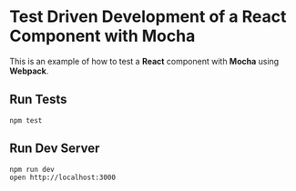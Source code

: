 # Test Driven Development of a React Component with Mocha

This is an example of how to test a __React__ component with __Mocha__ using __Webpack__.

## Run Tests

    npm test

## Run Dev Server

    npm run dev
    open http://localhost:3000
